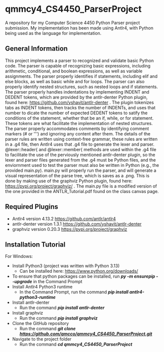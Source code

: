 # qmmcy4_CS4450_ParserProject
A repository for my Computer Science 4450 Python Parser project submission. My implementation has been made using Antlr4, with Python being used as the language for implementation. 
## General Information
This project implements a parser to recognized and validate basic Python code. The parser is capable of recognizing basic expressions, including arithmetic, conditional, and boolean expressions, as well as variable assignments. The parser properly identifies if statements, including elif and else blocks, as well as basic while and for loops. The parser can also properly identify nested structures, such as nested loops and if statements. The parser properly handles indentations by implementing INDENT and DEDENT tokens, which are provided by the antlr-denter Python plugin, found here: https://github.com/yshavit/antlr-denter . The plugin tokenizes tabs as INDENT tokens, then tracks the number of INDENTs, and uses that number to dicate the number of expected DEDENT tokens to satify the conditions of the statement, whether that be an if, while, or for statement. These tokens are what facilitate the implementation of nested structures. The parser properly accommodates comments by identifying comment markers (# or ''') and ignoring any content after them. The details of the parser rules are written using context-free grammar, these rules are written in a .g4 file, then Antlr4 uses that .g4 file to generate the lexer and parser. @lexer::header{ and @lexer::member{ methods are used within the .g4 file to facilitate the use of the perviously mentioned antlr-denter plugin, so the lexer and parser files generated from the .g4 must be Python files, and the enviornment used to test the parser must also be written in Python (e.g., the provided main.py). main.py will properly run the parser, and will generate a visual representation of the parse tree, which is saves as a .png. This is done by making use of the graphviz Python plugin, found here: https://pypi.org/project/graphviz/ . The main.py file is a modified version of the one provided in the ANTLR_Tutorial.pdf found on the class canvas page. 
## Required Plugins
* Antlr4 version 4.13.2 https://github.com/antlr/antlr4
* antlr-denter version 1.3.1 https://github.com/yshavit/antlr-denter
* graphviz version 0.20.3 https://pypi.org/project/graphviz
## Installation Tutorial
For Windows:
* Install Python3 (project was written with Python 3.13)
  * Can be installed here: https://www.python.org/downloads/
* To ensure that python packages can be installed, run ***py -m ensurepip --upgrade*** in the Command Prompt
* Install Antlr4 Python3 runtime
  * In the Command Prompt, run the command ***pip install antlr4-python3-runtime***
* Install antlr-denter
  * Run the command ***pip install antlr-denter***
* Install graphviz
  * Run the command ***pip install graphviz***
* Clone the GitHub repository
  * Run the command ***git clone https://github.com/qmcco/qmmcy4_CS4450_ParserProject.git***
* Navigate to the project folder
  * Run the command ***cd qmmcy4_CS4450_ParserProject***
